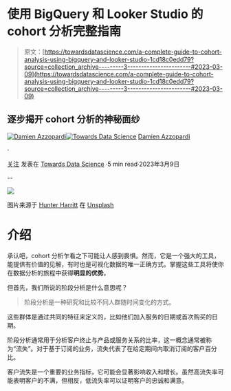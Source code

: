 # 使用 BigQuery 和 Looker Studio 的 cohort 分析完整指南

> 原文：[https://towardsdatascience.com/a-complete-guide-to-cohort-analysis-using-bigquery-and-looker-studio-1cd18c0edd79?source=collection_archive---------3-----------------------#2023-03-09](https://towardsdatascience.com/a-complete-guide-to-cohort-analysis-using-bigquery-and-looker-studio-1cd18c0edd79?source=collection_archive---------3-----------------------#2023-03-09)

## 逐步揭开 cohort 分析的神秘面纱

[](https://medium.com/@damien.azzopardi?source=post_page-----1cd18c0edd79--------------------------------)[![Damien Azzopardi](../Images/4cceb06ac7792c0afcee94cfe9d8385f.png)](https://medium.com/@damien.azzopardi?source=post_page-----1cd18c0edd79--------------------------------)[](https://towardsdatascience.com/?source=post_page-----1cd18c0edd79--------------------------------)[![Towards Data Science](../Images/a6ff2676ffcc0c7aad8aaf1d79379785.png)](https://towardsdatascience.com/?source=post_page-----1cd18c0edd79--------------------------------) [Damien Azzopardi](https://medium.com/@damien.azzopardi?source=post_page-----1cd18c0edd79--------------------------------)

·

[关注](https://medium.com/m/signin?actionUrl=https%3A%2F%2Fmedium.com%2F_%2Fsubscribe%2Fuser%2Fd87b6d78019b&operation=register&redirect=https%3A%2F%2Ftowardsdatascience.com%2Fa-complete-guide-to-cohort-analysis-using-bigquery-and-looker-studio-1cd18c0edd79&user=Damien+Azzopardi&userId=d87b6d78019b&source=post_page-d87b6d78019b----1cd18c0edd79---------------------post_header-----------) 发表在 [Towards Data Science](https://towardsdatascience.com/?source=post_page-----1cd18c0edd79--------------------------------) ·5 min read·2023年3月9日[](https://medium.com/m/signin?actionUrl=https%3A%2F%2Fmedium.com%2F_%2Fvote%2Ftowards-data-science%2F1cd18c0edd79&operation=register&redirect=https%3A%2F%2Ftowardsdatascience.com%2Fa-complete-guide-to-cohort-analysis-using-bigquery-and-looker-studio-1cd18c0edd79&user=Damien+Azzopardi&userId=d87b6d78019b&source=-----1cd18c0edd79---------------------clap_footer-----------)

--

[](https://medium.com/m/signin?actionUrl=https%3A%2F%2Fmedium.com%2F_%2Fbookmark%2Fp%2F1cd18c0edd79&operation=register&redirect=https%3A%2F%2Ftowardsdatascience.com%2Fa-complete-guide-to-cohort-analysis-using-bigquery-and-looker-studio-1cd18c0edd79&source=-----1cd18c0edd79---------------------bookmark_footer-----------)![](../Images/92801613a39771c131cf360df1915772.png)

图片来源于 [Hunter Harritt](https://unsplash.com/ja/@hharritt?utm_source=unsplash&utm_medium=referral&utm_content=creditCopyText) 在 [Unsplash](https://unsplash.com/photos/Ype9sdOPdYc?utm_source=unsplash&utm_medium=referral&utm_content=creditCopyText)

# 介绍

承认吧，cohort 分析乍看之下可能让人感到畏惧。然而，它是一个强大的工具，能提供有价值的见解，有时也是可视化数据的唯一正确方式。掌握这些工具将使你在数据分析的旅程中获得**明显的优势**。

但首先，我们所说的阶段分析是什么意思呢？

> 阶段分析是一种研究和比较不同人群随时间变化的方式。

这些群体是通过共同的特征来定义的，比如他们加入服务的日期或首次购买的日期。

阶段分析通常用于分析客户终止与产品或服务关系的比率，这一概念通常被称为“流失”。对于基于订阅的业务，流失代表了在给定期间内取消订阅的客户百分比。

客户流失是一个重要的业务指标，它可能会显著影响收入和增长。虽然高流失率可能表明客户的不满，但相反，低流失率可以证明客户的忠诚和满意。
